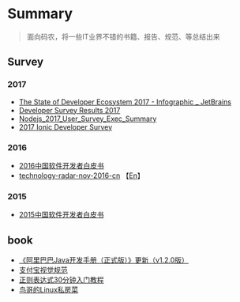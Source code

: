 # Summary

> 面向码农，将一些IT业界不错的书籍、报告、规范、等总结出来

## Survey
### 2017
+ [The State of Developer Ecosystem 2017 - Infographic _ JetBrains](https://www.jetbrains.com/research/devecosystem-2017/)
+ [Developer Survey Results 2017](https://insights.stackoverflow.com/survey/2017#overview)
+ [Nodejs_2017_User_Survey_Exec_Summary](https://www.jianguoyun.com/p/Dfb7xpkQ54i9Bhjo2TE)
+ [2017 Ionic Developer Survey](https://ionicframework.com/survey/2017#)

### 2016
+ [2016中国软件开发者白皮书](https://www.jianguoyun.com/p/DTYFwhIQ54i9BhiQrzE)
+ [technology-radar-nov-2016-cn](https://www.jianguoyun.com/p/DZ81xqgQ54i9BhjKrzE) 【[En](https://www.jianguoyun.com/p/Dc9HC5MQ54i9BhjLrzE)】

### 2015
+ [2015中国软件开发者白皮书](https://www.jianguoyun.com/p/De9_bI0Q54i9BhjcwDE)

## book

+ [《阿里巴巴Java开发手册（正式版）》更新（v1.2.0版）](https://www.jianguoyun.com/p/DZZriJ4Q54i9BhjErzE)
+ [支付宝视觉规范](https://www.jianguoyun.com/p/DVLoMvIQ54i9BhjMwDE)
+ [正则表达式30分钟入门教程](https://www.jianguoyun.com/p/DTcqNI4Q54i9BhiW9jE)
+ [鸟哥的Linux私房菜]()
